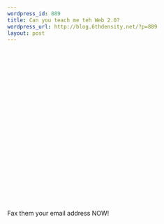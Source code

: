 ```yaml
--- 
wordpress_id: 889
title: Can you teach me teh Web 2.0?
wordpress_url: http://blog.6thdensity.net/?p=889
layout: post
---
```

<p align=center><object width="425" height="355"><param name="movie" value="http://www.youtube.com/v/PPsUmhqncAg&rel=1"></param><param name="wmode" value="transparent"></param><embed src="http://www.youtube.com/v/PPsUmhqncAg&rel=1" type="application/x-shockwave-flash" wmode="transparent" width="425" height="355"></embed></object></p><p>Fax them your email address NOW!</p>
